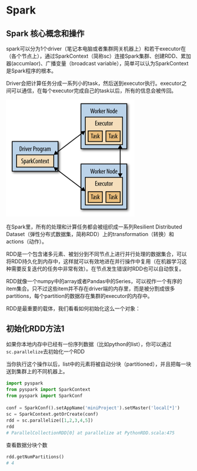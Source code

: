 # Spark

## Spark 核心概念和操作

spark可以分为1个driver（笔记本电脑或者集群网关机器上）和若干executor在（各个节点上），通过SparkContext（简称sc）连接Spark集群、创建RDD、累加器(accumlaor)、广播变量（broadcast variable），简单可以认为SparkContext是Spark程序的根本。

Driver会把计算任务分成一系列小的task，然后送到executor执行。executor之间可以通信，在每个executor完成自己的task以后，所有的信息会被传回。

![](images/spark01.png)

在Spark里，所有的处理和计算任务都会被组织成一系列Resilient Distributed Dataset（弹性分布式数据集，简称RDD）上的transformation（转换）和actions（动作）。

RDD是一个包含诸多元素、被划分到不同节点上进行并行处理的数据集合，可以将RDD持久化到内存中，这样就可以有效地进在并行操作中复用（在机器学习这种需要反复迭代的任务中非常有效）。在节点发生错误时RDD也可以自动恢复。

RDD就像一个numpy中的array或者Pandas中的Series，可以视作一个有序的item集合。只不过这些item并不存在driver端的内存里，而是被分割成很多partitions，每个partition的数据存在集群的executor的内存中。

RDD是最重要的载体，我们看看如何初始化这么一个对象：

## 初始化RDD方法1

如果你本地内存中已经有一份序列数据（比如python的list），你可以通过`sc.parallelize`去初始化一个RDD

当你执行这个操作以后，list中的元素将被自动分块（partitioned），并且把每一块送到集群上的不同机器上。

```python
import pyspark
from pyspark import SparkContext
from pyspark import SparkConf

conf = SparkConf().setAppName('miniProject').setMaster('local[*]')
sc = SparkContext.getOrCreate(conf)
rdd = sc.parallelize([1,2,3,4,5])
rdd
# ParallelCollectionRDD[0] at parallelize at PythonRDD.scala:475
```

查看数据分块个数

```python
rdd.getNumPartitions()
# 4
```

